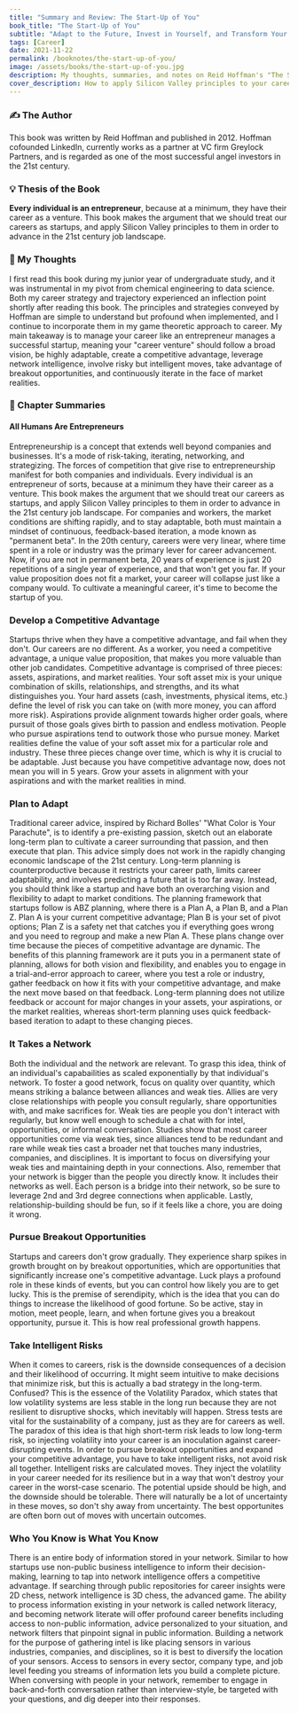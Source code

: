 ```yaml
---
title: "Summary and Review: The Start-Up of You"
book_title: "The Start-Up of You"
subtitle: "Adapt to the Future, Invest in Yourself, and Transform Your Career"
tags: [Career]
date: 2021-11-22
permalink: /booknotes/the-start-up-of-you/
image: /assets/books/the-start-up-of-you.jpg
description: My thoughts, summaries, and notes on Reid Hoffman's "The Start-Up of You". Learn how to apply Silicon Valley principles to your career.
cover_description: How to apply Silicon Valley principles to your career.
---
```


### ✍️ The Author
This book was written by Reid Hoffman and published in 2012. Hoffman cofounded LinkedIn, currently works as a partner at VC firm Greylock Partners, and is regarded as one of the most successful angel investors in the 21st century.

### 💡 Thesis of the Book
**Every individual is an entrepreneur**, because at a minimum, they have their career as a venture. This book makes the argument that we should treat our careers as startups, and apply Silicon Valley principles to them in order to advance in the 21st century job landscape.

### 💭 My Thoughts
I first read this book during my junior year of undergraduate study, and it was instrumental in my pivot from chemical engineering to data science. Both my career strategy and trajectory experienced an inflection point shortly after reading this book. The principles and strategies conveyed by Hoffman are simple to understand but profound when implemented, and I continue to incorporate them in my game theoretic approach to career. My main takeaway is to manage your career like an entrepreneur manages a successful startup, meaning your "career venture" should follow a broad vision, be highly adaptable, create a competitive advantage, leverage network intelligence, involve risky but intelligent moves, take advantage of breakout opportunities, and continuously iterate in the face of market realities.

### 📕 Chapter Summaries
#### All Humans Are Entrepreneurs
Entrepreneurship is a concept that extends well beyond companies and businesses. It's a mode of risk-taking, iterating, networking, and strategizing. The forces of competition that give rise to entrepreneurship manifest for both companies and individuals. Every individual is an entrepreneur of sorts, because at a minimum they have their career as a venture. This book makes the argument that we should treat our careers as startups, and apply Silicon Valley principles to them in order to advance in the 21st century job landscape. For companies and workers, the market conditions are shifting rapidly, and to stay adaptable, both must maintain a mindset of continuous, feedback-based iteration, a mode known as "permanent beta". In the 20th century, careers were very linear, where time spent in a role or industry was the primary lever for career advancement. Now, if you are not in permanent beta, 20 years of experience is just 20 repetitions of a single year of experience, and that won't get you far. If your value proposition does not fit a market, your career will collapse just like a company would. To cultivate a meaningful career, it's time to become the startup of you.

### Develop a Competitive Advantage
Startups thrive when they have a competitive advantage, and fail when they don't. Our careers are no different. As a worker, you need a competitive advantage, a unique value proposition, that makes you more valuable than other job candidates. Competitive advantage is comprised of three pieces: assets, aspirations, and market realities. Your soft asset mix is your unique combination of skills, relationships, and strengths, and its what distinguishes you. Your hard assets (cash, investments, physical items, etc.) define the level of risk you can take on (with more money, you can afford more risk). Aspirations provide alignment towards higher order goals, where pursuit of those goals gives birth to passion and endless motivation. People who pursue aspirations tend to outwork those who pursue money. Market realities define the value of your soft asset mix for a particular role and industry. These three pieces change over time, which is why it is crucial to be adaptable. Just because you have competitive advantage now, does not mean you will in 5 years. Grow your assets in alignment with your aspirations and with the market realities in mind.

### Plan to Adapt
Traditional career advice, inspired by Richard Bolles' "What Color is Your Parachute", is to identify a pre-existing passion, sketch out an elaborate long-term plan to cultivate a career surrounding that passion, and then execute that plan. This advice simply does not work in the rapidly changing economic landscape of the 21st century. Long-term planning is counterproductive because it restricts your career path, limits career adaptability, and involves predicting a future that is too far away. Instead, you should think like a startup and have both an overarching vision and flexibility to adapt to market conditions. The planning framework that startups follow is ABZ planning, where there is a Plan A, a Plan B, and a Plan Z. Plan A is your current competitive advantage; Plan B is your set of pivot options; Plan Z is a safety net that catches you if everything goes wrong and you need to regroup and make a new Plan A. These plans change over time because the pieces of competitive advantage are dynamic. The benefits of this planning framework are it puts you in a permanent state of planning, allows for both vision and flexibility, and enables you to engage in a trial-and-error approach to career, where you test a role or industry, gather feedback on how it fits with your competitive advantage, and make the next move based on that feedback. Long-term planning does not utilize feedback or account for major changes in your assets, your aspirations, or the market realities, whereas short-term planning uses quick feedback-based iteration to adapt to these changing pieces.

### It Takes a Network
Both the individual and the network are relevant. To grasp this idea, think of an individual's capabailities as scaled exponentially by that individual's network. To foster a good network, focus on quality over quantity, which means striking a balance between alliances and weak ties. Allies are very close relationships with people you consult regularly, share opportunities with, and make sacrifices for. Weak ties are people you don't interact with regularly, but know well enough to schedule a chat with for intel, opportunities, or informal conversation. Studies show that most career opportunities come via weak ties, since alliances tend to be redundant and rare while weak ties cast a broader net that touches many industries, companies, and disciplines. It is important to focus on diversifying your weak ties and maintaining depth in your connections. Also, remember that your network is bigger than the people you directly know. It includes their networks as well. Each person is a bridge into their network, so be sure to leverage 2nd and 3rd degree connections when applicable. Lastly, relationship-building should be fun, so if it feels like a chore, you are doing it wrong.

### Pursue Breakout Opportunities
Startups and careers don't grow gradually. They experience sharp spikes in growth brought on by breakout opportunities, which are opportunities that significantly increase one's competitive advantage. Luck plays a profound role in these kinds of events, but you can control how likely you are to get lucky. This is the premise of serendipity, which is the idea that you can do things to increase the likelihood of good fortune. So be active, stay in motion, meet people, learn, and when fortune gives you a breakout opportunity, pursue it. This is how real professional growth happens.

### Take Intelligent Risks
When it comes to careers, risk is the downside consequences of a decision and their likelihood of occurring. It might seem intuitive to make decisions that minimize risk, but this is actually a bad strategy in the long-term. Confused? This is the essence of the Volatility Paradox, which states that low volatility systems are less stable in the long run because they are not resilient to disruptive shocks, which inevitably will happen. Stress tests are vital for the sustainability of a company, just as they are for careers as well. The paradox of this idea is that high short-term risk leads to low long-term risk, so injecting volatility into your career is an inoculation against career-disrupting events. In order to pursue breakout opportunities and expand your competitive advantage, you have to take intelligent risks, not avoid risk all together. Intelligent risks are calculated moves. They inject the volatility in your career needed for its resilience but in a way that won't destroy your career in the worst-case scenario. The potential upside should be high, and the downside should be tolerable. There will naturally be a lot of uncertainty in these moves, so don't shy away from uncertainty. The best opportunites are often born out of moves with uncertain outcomes.

### Who You Know is What You Know
There is an entire body of information stored in your network. Similar to how startups use non-public business intelligence to inform their decision-making, learning to tap into network intelligence offers a competitive advantage. If searching through public repositories for career insights were 2D chess, network intelligence is 3D chess, the advanced game. The ability to process information existing in your network is called network literacy, and becoming network literate will offer profound career benefits including access to non-public information, advice personalized to your situation, and network filters that pinpoint signal in public information. Building a network for the purpose of gathering intel is like placing sensors in various industries, companies, and disciplines, so it is best to diversify the location of your sensors. Access to sensors in every sector, company type, and job level feeding you streams of information lets you build a complete picture. When conversing with people in your network, remember to engage in back-and-forth conversation rather than interview-style, be targeted with your questions, and dig deeper into their responses.
